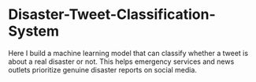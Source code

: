 # Disaster-Tweet-Classification-System
Here I build a machine learning model that can classify whether a tweet is about a real disaster or not. This helps emergency services and news outlets prioritize genuine disaster reports on social media.
